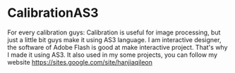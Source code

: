 # CalibrationAS3
For every calibration guys:
Calibration is useful for image processing, but just a little bit guys make it using AS3 language.
I am interactive designer, the software of Adobe Flash is good at make interactive project.
That's why I made it using AS3.
It also used in my some projects, you can follow my website https://sites.google.com/site/hanjiaqileon
